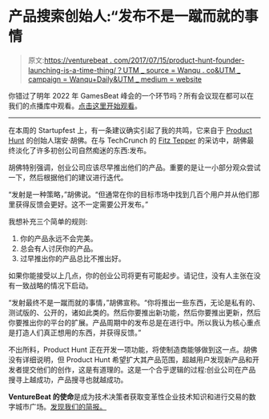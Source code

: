 # 产品搜索创始人:“发布不是一蹴而就的事情

> 原文:[https://venturebeat . com/2017/07/15/product-hunt-founder-launching-is-a-time-thing/？UTM _ source = Wanqu . co&UTM _ campaign = Wanqu+Daily&UTM _ medium = website](https://venturebeat.com/2017/07/15/product-hunt-founder-launching-is-not-a-one-time-thing/?utm_source=wanqu.co&utm_campaign=Wanqu+Daily&utm_medium=website)

你错过了明年 2022 年 GamesBeat 峰会的一个环节吗？所有会议现在都可以在我们的点播库中观看。[点击这里开始观看](https://attendees.bizzabo.com/412979/agenda?date=1666742400000)。

* * *

在本周的 Startupfest 上，有一条建议确实引起了我的共鸣，它来自于 [Product Hunt](http://producthunt.com/) 的创始人瑞安·胡佛。在与 TechCrunch 的 [Fitz Tepper](https://twitter.com/fitztepper) 的采访中，胡佛最终淡化了许多初创公司自然痴迷的东西:发布。

胡佛特别强调，创业公司应该尽早推出他们的产品。重要的是让一小部分观众尝试一下，然后根据他们的建议进行迭代。

“发射是一种策略，”胡佛说。“但通常在你的目标市场中找到几百个用户并从他们那里获得反馈会更好。这不一定需要公开发布。”

我想补充三个简单的规则:

1.  你的产品永远不会完美。
2.  总会有人讨厌你的产品。
3.  过早推出你的产品总比不推出好。

如果你能接受以上几点，你的创业公司将更有可能起步。请记住，没有人主张在没有一致战略的情况下启动。

“发射最终不是一蹴而就的事情，”胡佛宣称。“你将推出一些东西，无论是私有的、测试版的、公开的，诸如此类的。然后你要推出新功能，然后你要推出更新，然后你要推出你的平台的扩展。产品周期中的发布总是在进行中。所以我认为核心重点是打造人们真正想用的东西，并获得反馈。”

不出所料，Product Hunt 正在开发一项功能，将使制造商能够做到这一点。胡佛没有详细说明，但 Product Hunt 希望扩大其产品范围，超越用户发现新产品和开发者提交他们的创作，这是有道理的。这是一个合乎逻辑的过程:创业公司在产品搜寻上越成功，产品搜寻也就越成功。

**VentureBeat 的使命**是成为技术决策者获取变革性企业技术知识和进行交易的数字城市广场。[发现我们的简报。](https://info.venturebeat.com/website-preference-center.html)